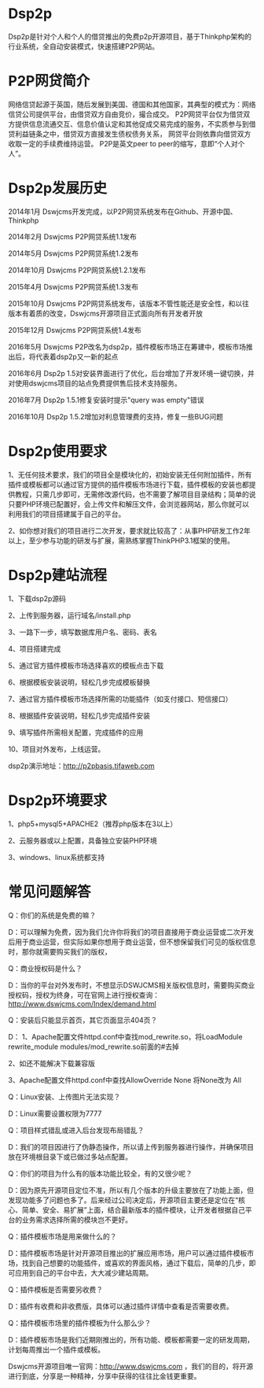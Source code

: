 # Dsp2p
Dsp2p是针对个人和个人的借贷推出的免费p2p开源项目，基于Thinkphp架构的行业系统，全自动安装模式，快速搭建P2P网站。

# P2P网贷简介

网络信贷起源于英国，随后发展到美国、德国和其他国家，其典型的模式为：网络信贷公司提供平台，由借贷双方自由竞价，撮合成交。
P2P网贷平台仅为借贷双方提供信息流通交互、信息价值认定和其他促成交易完成的服务，不实质参与到借贷利益链条之中，借贷双方直接发生债权债务关系， 网贷平台则依靠向借贷双方收取一定的手续费维持运营。
P2P是英文peer to peer的缩写，意即“个人对个人”。

# Dsp2p发展历史

2014年1月      Dswjcms开发完成，以P2P网贷系统发布在Github、开源中国、Thinkphp

2014年2月      Dswjcms P2P网贷系统1.1发布

2014年5月      Dswjcms P2P网贷系统1.2发布

2014年10月     Dswjcms P2P网贷系统1.2.1发布

2015年4月      Dswjcms P2P网贷系统1.3发布

2015年10月     Dswjcms P2P网贷系统发布，该版本不管性能还是安全性，和以往版本有着质的改变，Dswjcms开源项目正式面向所有开发者开放

2015年12月      Dswjcms P2P网贷系统1.4发布

2016年5月      Dswjcms P2P改名为dsp2p，插件模板市场正在筹建中，模板市场推出后，将代表着dsp2p又一新的起点

2016年6月      Dsp2p 1.5对安装界面进行了优化，后台增加了开发环境一键切换，并对使用dswjcms项目的站点免费提供售后技术支持服务。

2016年7月      Dsp2p 1.5.1修复安装时提示"query was empty"错误

2016年10月     Dsp2p 1.5.2增加对利息管理费的支持，修复一些BUG问题

# Dsp2p使用要求

1、无任何技术要求，我们的项目全是模块化的，初始安装无任何附加插件，所有插件或模板都可以通过官方提供的插件模板市场进行下载，插件模板的安装也都提供教程，只需几步即可，无需修改源代码，也不需要了解项目目录结构；简单的说只要PHP环境已配置好，会上传文件和解压文件，会浏览器网站，那么你就可以利用我们的项目搭建属于自己的平台。

2、如你想对我们的项目进行二次开发，要求就比较高了：从事PHP研发工作2年以上，至少参与功能的研发与扩展，需熟练掌握ThinkPHP3.1框架的使用。

# Dsp2p建站流程

1、下载dsp2p源码

2、上传到服务器，运行域名/install.php

3、一路下一步，填写数据库用户名、密码、表名

4、项目搭建完成

5、通过官方插件模板市场选择喜欢的模板点击下载

6、根据模板安装说明，轻松几步完成模板替换

7、通过官方插件模板市场选择所需的功能插件（如支付接口、短信接口）

8、根据插件安装说明，轻松几步完成插件安装

9、填写插件所需相关配置，完成插件的应用

10、项目对外发布，上线运营。

dsp2p演示地址：http://p2pbasis.tifaweb.com

# Dsp2p环境要求

1、php5+mysql5+APACHE2（推荐php版本在3以上）

2、云服务器或以上配置，具备独立安装PHP环境

3、windows、linux系统都支持

# 常见问题解答

Q：你们的系统是免费的嘛？

D：可以理解为免费，因为我们允许你将我们的项目直接用于商业运营或二次开发后用于商业运营，但实际如果你想用于商业运营，但不想保留我们可见的版权信息时，那你就需要购买我们的版权，

Q：商业授权码是什么？

D：当你的平台对外发布时，不想显示DSWJCMS相关版权信息时，需要购买商业授权码，授权为终身，可在官网上进行授权查询：http://www.dswjcms.com/Index/demand.html

Q：安装后只能显示首页，其它页面显示404页？

D：
1、Apache配置文件httpd.conf中查找mod_rewrite.so，将LoadModule rewrite_module modules/mod_rewrite.so前面的#去掉

2、如还不能解决下载兼容版

3、Apache配置文件httpd.conf中查找AllowOverride None 将None改为 All 

Q：Linux安装、上传图片无法实现？

D：Linux需要设置权限为7777

Q：项目样式错乱或进入后台发现布局错乱？

D：我们的项目因进行了伪静态操作，所以请上传到服务器进行操作，并确保项目放在环境根目录下或已做过多站点配置。

Q：你们的项目为什么有的版本功能比较全，有的又很少呢？

D：因为原先开源项目定位不准，所以有几个版本的升级主要放在了功能上面，但发现功能多了问题也多了。后来经过公司决定后，开源项目主要还是定位在“核心、简单、安全、易扩展”上面，结合最新版本的插件模块，让开发者根据自己平台的业务需求选择所需的模块岂不更好。

Q：插件模板市场是用来做什么的？

D：插件模板市场是针对开源项目推出的扩展应用市场，用户可以通过插件模板市场，找到自己想要的功能插件，或喜欢的界面风格，通过下载后，简单的几步，即可应用到自己的平台中去，大大减少建站周期。

Q：插件模板是否需要另收费？

D：插件有收费和非收费版，具体可以通过插件详情中查看是否需要收费。

Q：插件模板市场里的插件模板为什么那么少？

D：插件模板市场是我们近期刚推出的，所有功能、模板都需要一定的研发周期，计划每周推出一个插件或模板。

Dswjcms开源项目唯一官网：http://www.dswjcms.com ，我们的目的，将开源进行到底，分享是一种精神，分享中获得的往往比金钱更重要。
